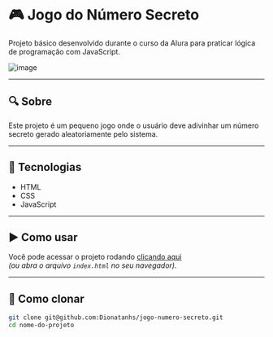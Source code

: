 # 🎮 Jogo do Número Secreto

Projeto básico desenvolvido durante o curso da Alura para praticar lógica de programação com JavaScript.

![image](https://github.com/user-attachments/assets/b5bd554b-04ab-44ab-a3d8-830ee9acacb6)


---

## 🔍 Sobre

Este projeto é um pequeno jogo onde o usuário deve adivinhar um número secreto gerado aleatoriamente pelo sistema.

---

## 🚀 Tecnologias

- HTML
- CSS
- JavaScript

---

## ▶️ Como usar

Você pode acessar o projeto rodando [clicando aqui](https://github.com/Dionatanhs/jogo-numero-secreto)  
*(ou abra o arquivo `index.html` no seu navegador).*

---

## 📁 Como clonar

```bash
git clone git@github.com:Dionatanhs/jogo-numero-secreto.git
cd nome-do-projeto
